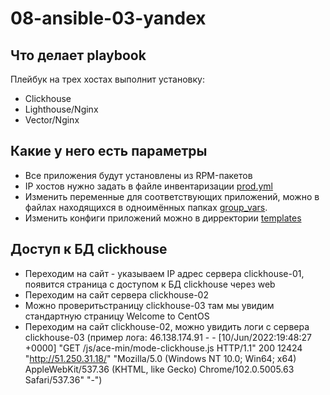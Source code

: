 # 08-ansible-03-yandex

## Что делает playbook

Плейбук на трех хостах выполнит установку:

- Clickhouse
- Lighthouse/Nginx	
- Vector/Nginx

## Какие у него есть параметры

- Все приложения будут установлены из RPM-пакетов
- IP хостов нужно задать в файле инвентаризации [prod.yml](playbook/inventory/prod.yml)
- Изменить переменные для соответствующих приложений, можно в файлах находящихся в одноимённых папках [group_vars](playbook/group_vars).
- Изменить конфиги приложений можно в дирректории [templates](playbook/templates)

## Доступ к БД clickhouse

- Переходим на сайт - указываем IP адрес сервера clickhouse-01, появится страница с доступом к БД clickhouse через web
- Переходим на сайт сервера clickhouse-02
- Можно проверитьстраницу clickhouse-03 там мы увидим стандартную страницу  Welcome to CentOS
- Переходим на сайт clickhouse-02, можно увидить логи с сервера clickhouse-03 (пример лога: 46.138.174.91 - - [10/Jun/2022:19:48:27 +0000] "GET /js/ace-min/mode-clickhouse.js HTTP/1.1" 200 12424 "http://51.250.31.18/" "Mozilla/5.0 (Windows NT 10.0; Win64; x64) AppleWebKit/537.36 (KHTML, like Gecko) Chrome/102.0.5005.63 Safari/537.36" "-")
